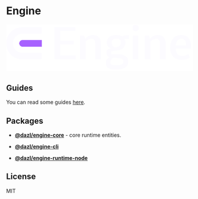 # Engine

![Engine logo](./guides/static/img/logo_dark.svg)

## Guides

You can read some guides [here](https://dazl-dev.github.io/engine/guides/).

## Packages

- **[@dazl/engine-core](https://github.com/dazl-dev/engine/tree/main/packages/core)** - core runtime entities.

- **[@dazl/engine-cli](https://github.com/dazl-dev/engine/tree/main/packages/engine-cli)**

- **[@dazl/engine-runtime-node](https://github.com/dazl-dev/engine/tree/main/packages/runtime-node)**

## License

MIT
